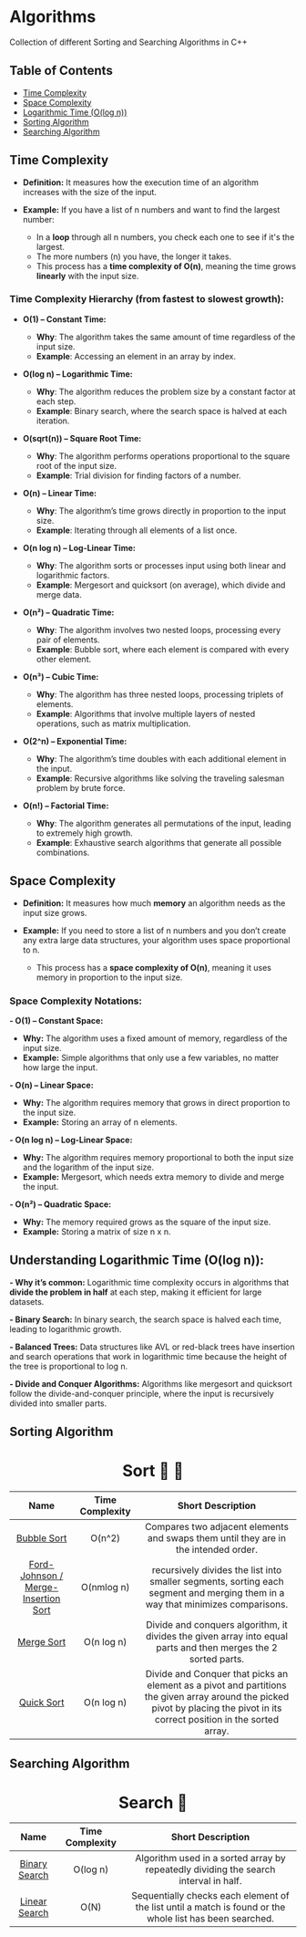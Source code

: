 # Algorithms

Collection of different Sorting and Searching Algorithms in C++

## Table of Contents

- [Time Complexity](#time-complexity)
- [Space Complexity](#space-complexity)
- [Logarithmic Time (O(log n))](#understanding-logarithmic-time-olog-n)
- [Sorting Algorithm](#sorting-algorithm)
- [Searching Algorithm](#searching-algorithm)

## Time Complexity

- **Definition:** It measures how the execution time of an algorithm increases with the size of the input. </br>

- **Example:** If you have a list of n numbers and want to find the largest number:
  - In a **loop** through all n numbers, you check each one to see if it's the largest.
  - The more numbers (n) you have, the longer it takes.
  - This process has a **time complexity of O(n)**, meaning the time grows **linearly** with the input size.

### Time Complexity Hierarchy (from fastest to slowest growth):

- **O(1) – Constant Time:**
  - **Why**: The algorithm takes the same amount of time regardless of the input size.
  - **Example**: Accessing an element in an array by index.

- **O(log n) – Logarithmic Time:**
  - **Why**: The algorithm reduces the problem size by a constant factor at each step.
  - **Example**: Binary search, where the search space is halved at each iteration.

- **O(sqrt(n)) – Square Root Time:**
  - **Why**: The algorithm performs operations proportional to the square root of the input size.
  - **Example**: Trial division for finding factors of a number.

- **O(n) – Linear Time:**
  - **Why**: The algorithm’s time grows directly in proportion to the input size.
  - **Example**: Iterating through all elements of a list once.

- **O(n log n) – Log-Linear Time:**
  - **Why**: The algorithm sorts or processes input using both linear and logarithmic factors.
  - **Example**: Mergesort and quicksort (on average), which divide and merge data.

- **O(n²) – Quadratic Time:**
  - **Why**: The algorithm involves two nested loops, processing every pair of elements.
  - **Example**: Bubble sort, where each element is compared with every other element.

- **O(n³) – Cubic Time:**
  - **Why**: The algorithm has three nested loops, processing triplets of elements.
  - **Example**: Algorithms that involve multiple layers of nested operations, such as matrix multiplication.

- **O(2^n) – Exponential Time:**
  - **Why**: The algorithm’s time doubles with each additional element in the input.
  - **Example**: Recursive algorithms like solving the traveling salesman problem by brute force.

- **O(n!) – Factorial Time:**
  - **Why**: The algorithm generates all permutations of the input, leading to extremely high growth.
  - **Example**: Exhaustive search algorithms that generate all possible combinations.

## Space Complexity

- **Definition:** It measures how much **memory** an algorithm needs as the input size grows. </br>

- **Example:** If you need to store a list of n numbers and you don’t create any extra large data structures, your algorithm uses space proportional to n.
  - This process has a **space complexity of O(n)**, meaning it uses memory in proportion to the input size.

### Space Complexity Notations:

**- O(1) – Constant Space:**
  - **Why:** The algorithm uses a fixed amount of memory, regardless of the input size.
  - **Example:** Simple algorithms that only use a few variables, no matter how large the input.

**- O(n) – Linear Space:**
  - **Why:** The algorithm requires memory that grows in direct proportion to the input size.
  - **Example:** Storing an array of n elements.

**- O(n log n) – Log-Linear Space:**
  - **Why:** The algorithm requires memory proportional to both the input size and the logarithm of the input size.
  - **Example:** Mergesort, which needs extra memory to divide and merge the input.

**- O(n²) – Quadratic Space:**
  - **Why:** The memory required grows as the square of the input size.
  - **Example:** Storing a matrix of size n x n.

## Understanding Logarithmic Time (O(log n)):

**- Why it’s common:** Logarithmic time complexity occurs in algorithms that **divide the problem in half** at each step, making it efficient for large datasets.

**- Binary Search:** In binary search, the search space is halved each time, leading to logarithmic growth.

**- Balanced Trees:** Data structures like AVL or red-black trees have insertion and search operations that work in logarithmic time because the height of the tree is proportional to log n.

**- Divide and Conquer Algorithms:** Algorithms like mergesort and quicksort follow the divide-and-conquer principle, where the input is recursively divided into smaller parts.

## Sorting Algorithm

<h1 align="center"> Sort 🔀 📶 </h1>

| Name | Time Complexity | Short Description |
|:-------------:|:---------:|:---------:|
| [Bubble Sort](https://github.com/OsemaFadhel/Algorithms/tree/main/sorting/Bubble%20Sort) | O(n^2) | Compares two adjacent elements and swaps them until they are in the intended order. |
| [Ford-Johnson / Merge-Insertion Sort](https://github.com/OsemaFadhel/Algorithms/tree/main/sorting/ford_johnson/Ford%20Johnson) | O(nmlog n) | recursively divides the list into smaller segments, sorting each segment and merging them in a way that minimizes comparisons. |
| [Merge Sort](https://github.com/OsemaFadhel/Algorithms/tree/main/sorting/Merge%20Sort) | O(n log n) | Divide and conquers algorithm, it divides the given array into equal parts and then merges the 2 sorted parts.  |
| [Quick Sort](https://github.com/OsemaFadhel/Algorithms/tree/main/sorting/Quick%20Sort) | O(n log n) | Divide and Conquer that picks an element as a pivot and partitions the given array around the picked pivot by placing the pivot in its correct position in the sorted array. |

## Searching Algorithm

<h1 align="center"> Search 🔎</h1>

| Name | Time Complexity | Short Description |
|:-------------:|:---------:|:---------:|
| [Binary Search](https://github.com/OsemaFadhel/Algorithms/tree/main/searching/Binary%20Search) | O(log n) | Algorithm used in a sorted array by repeatedly dividing the search interval in half. |
| [Linear Search](https://github.com/OsemaFadhel/Algorithms/tree/main/searching/Linary%20Search) | O(N) | Sequentially checks each element of the list until a match is found or the whole list has been searched. |



